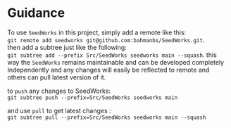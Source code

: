 # Guidance 
To use `SeedWorks`  in this project, simply add a remote like this:  <br />  `git remote add seedworks git@github.com:bahmanbs/SeedWorks.git`. <br />
then add a subtree just like the following: <br /> `git subtree add --prefix Src/SeedWorks seedworks main --squash`.
this way the `SeedWorks` remains maintainable and can be developed completely Independently and any changes will easily be reflected to remote and others can pull latest version of it.<br />

to `push` any changes to SeedWorks: <br />
`git subtree push --prefix=Src/SeedWorks seedworks main`

and use `pull` to get latest changes : <br />
`git subtree pull --prefix=Src/SeedWorks seedworks main --squash`
